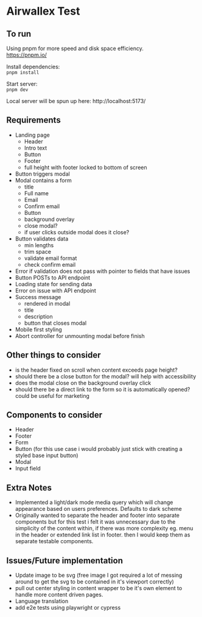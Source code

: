 # Airwallex Test

## To run
Using pnpm for more speed and disk space efficiency.  
https://pnpm.io/

Install dependencies:  
`pnpm install`  

Start server:  
`pnpm dev`  

Local server will be spun up here: http://localhost:5173/  

## Requirements
- Landing page
  - Header
  - Intro text
  - Button
  - Footer
  - full height with footer locked to bottom of screen
- Button triggers modal
- Modal contains a form
  - title
  - Full name
  - Email
  - Confirm email
  - Button
  - background overlay
  - close modal?
  - if user clicks outside modal does it close?
- Button validates data
  - min lengths
  - trim space
  - validate email format
  - check confirm email
- Error if validation does not pass with pointer to fields that have issues
- Button POSTs to API endpoint
- Loading state for sending data
- Error on issue with API endpoint
- Success message
  - rendered in modal
  - title
  - description
  - button that closes modal
- Mobile first styling
- Abort controller for unmounting modal before finish


## Other things to consider
- is the header fixed on scroll when content exceeds page height?
- should there be a close button for the modal? will help with accessibility
- does the modal close on the background overlay click
- should there be a direct link to the form so it is automatically opened? could be useful for marketing


## Components to consider
- Header
- Footer
- Form
- Button (for this use case i would probably just stick with creating a styled base input button)
- Modal
- Input field

## Extra Notes
- Implemented a light/dark mode media query which will change appearance based on users preferences. Defaults to dark scheme
- Originally wanted to separate the header and footer into separate components but for this test i felt it was unnecessary due to the simplicity of the content within, if there was more complexity eg. menu in the header or extended link list in footer. then I would keep them as separate testable components.


## Issues/Future implementation
- Update image to be svg (free image I got required a lot of messing around to get the svg to be contained in it's viewport correctly)
- pull out center styling in content wrapper to be it's own element to handle more content driven pages.
- Language translation
- add e2e tests using playwright or cypress